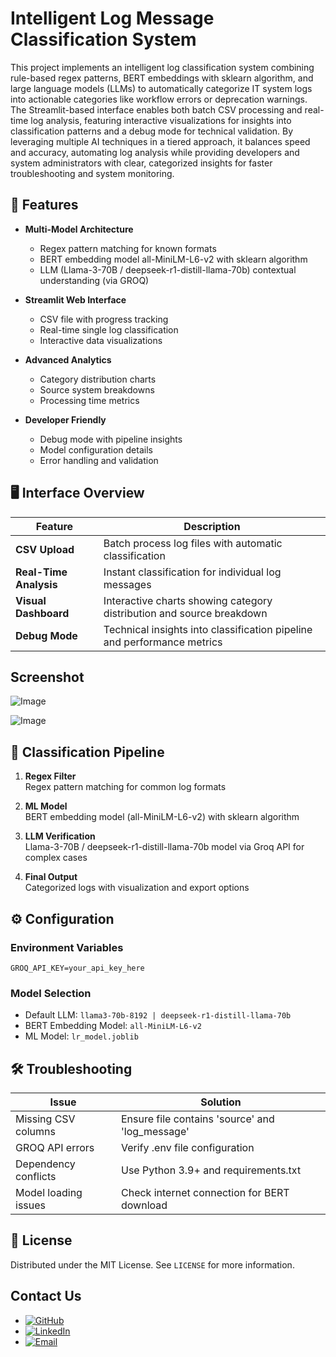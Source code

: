 # Intelligent Log Message Classification System

This project implements an intelligent log classification system combining rule-based regex patterns, BERT embeddings  with sklearn algorithm, and large language models (LLMs) to automatically categorize IT system logs into actionable categories like workflow errors or deprecation warnings. The Streamlit-based interface enables both batch CSV processing and real-time log analysis, featuring interactive visualizations for insights into classification patterns and a debug mode for technical validation. By leveraging multiple AI techniques in a tiered approach, it balances speed and accuracy, automating log analysis while providing developers and system administrators with clear, categorized insights for faster troubleshooting and system monitoring.

## 🌟 Features

- **Multi-Model Architecture**
  - Regex pattern matching for known formats
  - BERT embedding model all-MiniLM-L6-v2 with sklearn algorithm
  - LLM (Llama-3-70B / deepseek-r1-distill-llama-70b) contextual understanding (via GROQ)
  
- **Streamlit Web Interface**
  - CSV file with progress tracking
  - Real-time single log classification
  - Interactive data visualizations
  
- **Advanced Analytics**
  - Category distribution charts
  - Source system breakdowns
  - Processing time metrics

- **Developer Friendly**
  - Debug mode with pipeline insights
  - Model configuration details
  - Error handling and validation

## 🖥️ Interface Overview

| Feature                | Description                                                                 |
|------------------------|-----------------------------------------------------------------------------|
| **CSV Upload**         | Batch process log files with automatic classification                       |
| **Real-Time Analysis** | Instant classification for individual log messages                          |
| **Visual Dashboard**   | Interactive charts showing category distribution and source breakdown       |
| **Debug Mode**         | Technical insights into classification pipeline and performance metrics     |

## Screenshot

![Image](https://github.com/user-attachments/assets/9cada9d2-248a-445c-b602-935f13bb042f)

![Image](https://github.com/user-attachments/assets/b5103469-df2b-4189-babf-58ea03456fa9)

## 🧠 Classification Pipeline

1. **Regex Filter**  
   Regex pattern matching for common log formats

2. **ML Model**  
   BERT embedding model (all-MiniLM-L6-v2) with sklearn algorithm

4. **LLM Verification**  
   Llama-3-70B / deepseek-r1-distill-llama-70b model via Groq API for complex cases

5. **Final Output**  
   Categorized logs with visualization and export options

## ⚙️ Configuration

### Environment Variables
```env
GROQ_API_KEY=your_api_key_here
```

### Model Selection
- Default LLM: `llama3-70b-8192 | deepseek-r1-distill-llama-70b`
- BERT Embedding Model: `all-MiniLM-L6-v2`
- ML Model: `lr_model.joblib`

## 🛠️ Troubleshooting

| Issue                          | Solution                                        |
|--------------------------------|-------------------------------------------------|
| Missing CSV columns            | Ensure file contains 'source' and 'log_message' |
| GROQ API errors                | Verify .env file configuration                  |
| Dependency conflicts           | Use Python 3.9+ and requirements.txt            |
| Model loading issues           | Check internet connection for BERT download     |

## 📄 License

Distributed under the MIT License. See `LICENSE` for more information.

## Contact Us

- [![GitHub](https://img.shields.io/badge/GitHub-100000?style=flat&logo=github&logoColor=white)](https://github.com/mrhamxo)
- [![LinkedIn](https://img.shields.io/badge/LinkedIn-0A66C2?style=flat&logo=linkedin&logoColor=white)](https://www.linkedin.com/in/muhammad-hamza-khattak/)
- [![Email](https://img.shields.io/badge/Email-D14836?style=flat&logo=gmail&logoColor=white)](mailto:mr.hamxa942@gmail.com)


